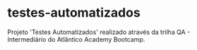 # testes-automatizados
Projeto 'Testes Automatizados' realizado através da trilha QA - Intermediário do Atlântico Academy Bootcamp.
